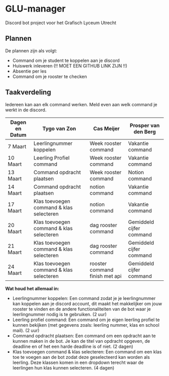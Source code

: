 # GLU-manager
Discord bot project voor het Grafisch Lyceum Utrecht  
  
## Plannen
De plannen zijn als volgt:  
- Command om je student te koppelen aan je discord
- Huiswerk inleveren (!! MOET EEN GITHUB LINK ZIJN !!)
- Absentie per les
- Command om je rooster te checken  
  
## Taakverdeling
Iedereen kan aan elk command werken. 
Meld even aan welk command je werkt in de discord.  

| Dagen en Datum | Tygo van Zon | Cas Meijer | Prosper van den Berg |
| ------------- | ------------- | ------------- | ------------- |
| 7 Maart | Leerlingnummer koppelen | Week rooster command | Vakantie command |
| 10 Maart | Leerling Profiel command | Week rooster command | Vakantie command |
| 13 Maart | Command opdracht plaatsen | Week rooster command | Notion command |
| 14 Maart | Command opdracht plaatsen | notion command |  Vakantie command |
| 17 Maart | Klas toevoegen command & klas selecteren | notion command | Vakantie command |
| 20 Maart | Klas toevoegen command & klas selecteren | dag rooster command | Gemiddeld cijfer command |
| 21 Maart | Klas toevoegen command & klas selecteren | dag rooster command | Gemiddeld cijfer command |
| 24 Maart | Klas toevoegen command & klas selecteren | rooster command finish met api | Gemiddeld cijfer command |

**Wat houd het allemaal in:**
- Leerlingnummer koppelen: Een command zodat je je leerlingnummer kan koppelen aan je discord account, dit maakt het makkelijker om jouw rooster te vinden en de andere functionaliteiten van de bot waar je leerlingnummer nodig is te gebruiken. (2 uur)
- Leerling profiel command: Een command om je eigen leerling profiel te kunnen bekijken (met gegevens zoals: leerling nummer, klas en school mail). (2 uur)
- Command opdracht plaatsen: Een command om een opdracht aan te kunnen maken in de bot. Je kan de titel van opdracht opgeven, de deadline en of het een harde deadline is of niet. (2 dagen)
- Klas toevoegen command & klas selecteren: Een command om een klas toe te voegen aan de bot zodat deze geselecteerd kan worden als leerling. Deze klassen komen in een dropdown terecht waar de leerlingen hun klas kunnen selecteren. (4 dagen)
